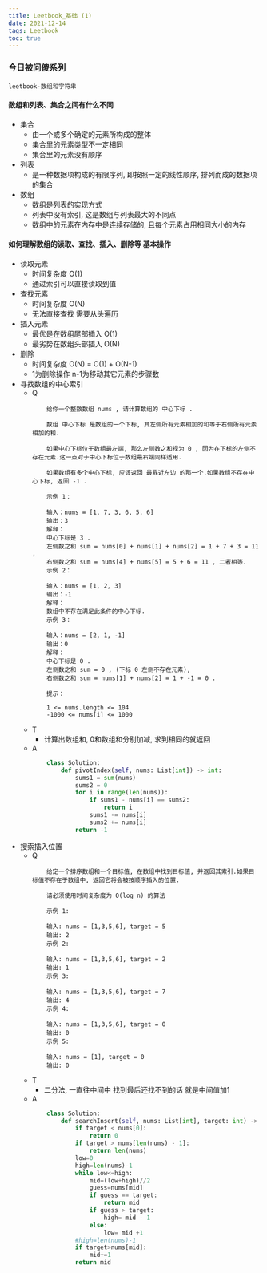 ```yaml
---
title: Leetbook_基础 (1)
date: 2021-12-14
tags: Leetbook
toc: true
---
```


### 今日被问傻系列
    leetbook-数组和字符串

<!-- more -->

#### 数组和列表、集合之间有什么不同
- 集合
    * 由一个或多个确定的元素所构成的整体
    * 集合里的元素类型不一定相同
    * 集合里的元素没有顺序
- 列表
    * 是一种数据项构成的有限序列, 即按照一定的线性顺序, 排列而成的数据项的集合
- 数组
    * 数组是列表的实现方式
    * 列表中没有索引, 这是数组与列表最大的不同点
    * 数组中的元素在内存中是连续存储的, 且每个元素占用相同大小的内存

#### 如何理解数组的读取、查找、插入、删除等 基本操作
- 读取元素
    * 时间复杂度 O(1)
    * 通过索引可以直接读取到值
- 查找元素
    * 时间复杂度 O(N)
    * 无法直接查找 需要从头遍历
- 插入元素
    * 最优是在数组尾部插入 O(1)
    * 最劣势在数组头部插入 O(N)
- 删除
    * 时间复杂度 O(N) = O(1) + O(N-1)
    * 1为删除操作 n-1为移动其它元素的步骤数
- 寻找数组的中心索引
    * Q
        ```
            给你一个整数数组 nums , 请计算数组的 中心下标 .

            数组 中心下标 是数组的一个下标, 其左侧所有元素相加的和等于右侧所有元素相加的和.

            如果中心下标位于数组最左端, 那么左侧数之和视为 0 , 因为在下标的左侧不存在元素.这一点对于中心下标位于数组最右端同样适用.

            如果数组有多个中心下标, 应该返回 最靠近左边 的那一个.如果数组不存在中心下标, 返回 -1 .

            示例 1：

            输入：nums = [1, 7, 3, 6, 5, 6]
            输出：3
            解释：
            中心下标是 3 .
            左侧数之和 sum = nums[0] + nums[1] + nums[2] = 1 + 7 + 3 = 11 , 
            右侧数之和 sum = nums[4] + nums[5] = 5 + 6 = 11 , 二者相等.
            示例 2：

            输入：nums = [1, 2, 3]
            输出：-1
            解释：
            数组中不存在满足此条件的中心下标.
            示例 3：

            输入：nums = [2, 1, -1]
            输出：0
            解释：
            中心下标是 0 .
            左侧数之和 sum = 0 , (下标 0 左侧不存在元素), 
            右侧数之和 sum = nums[1] + nums[2] = 1 + -1 = 0 .

            提示：

            1 <= nums.length <= 104
            -1000 <= nums[i] <= 1000
        ```
    * T
        * 计算出数组和, 0和数组和分别加减, 求到相同的就返回
    * A
        ```python
            class Solution:
                def pivotIndex(self, nums: List[int]) -> int:
                    sums1 = sum(nums)
                    sums2 = 0
                    for i in range(len(nums)):
                        if sums1 - nums[i] == sums2:
                            return i
                        sums1 -= nums[i]
                        sums2 += nums[i]
                    return -1
        ```
- 搜索插入位置
    * Q
        ```
            给定一个排序数组和一个目标值, 在数组中找到目标值, 并返回其索引.如果目标值不存在于数组中, 返回它将会被按顺序插入的位置.

            请必须使用时间复杂度为 O(log n) 的算法

            示例 1:

            输入: nums = [1,3,5,6], target = 5
            输出: 2
            示例 2:

            输入: nums = [1,3,5,6], target = 2
            输出: 1
            示例 3:

            输入: nums = [1,3,5,6], target = 7
            输出: 4
            示例 4:

            输入: nums = [1,3,5,6], target = 0
            输出: 0
            示例 5:

            输入: nums = [1], target = 0
            输出: 0
        ```
    * T
        * 二分法, 一直往中间中 找到最后还找不到的话 就是中间值加1
    * A
        ```python
            class Solution:
                def searchInsert(self, nums: List[int], target: int) -> int:
                    if target < nums[0]:
                        return 0
                    if target > nums[len(nums) - 1]:
                        return len(nums)
                    low=0
                    high=len(nums)-1
                    while low<=high:
                        mid=(low+high)//2
                        guess=nums[mid]
                        if guess == target:
                            return mid
                        if guess > target:
                            high= mid - 1
                        else:
                            low= mid +1
                    #high=len(nums)-1
                    if target>nums[mid]:
                        mid+=1
                    return mid
        ```

